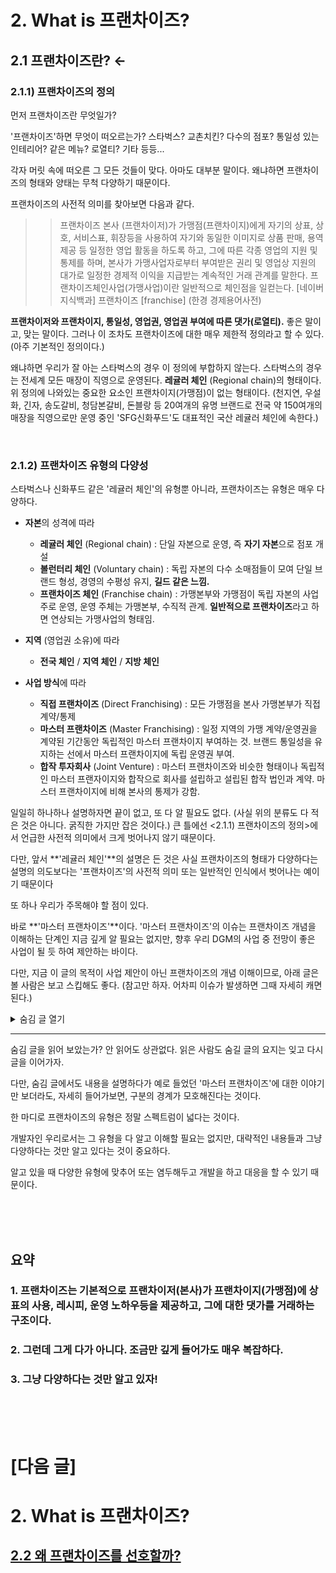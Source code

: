 # 2. What is 프랜차이즈?

## 2.1 프랜차이즈란? ←

### 2.1.1) 프랜차이즈의 정의

먼저 프랜차이즈란 무엇일가?

'프랜차이즈'하면 무엇이 떠오르는가? 
스타벅스? 교촌치킨? 다수의 점포? 통일성 있는 인테리어? 같은 메뉴? 로열티? 기타 등등...

각자 머릿 속에 떠오른 그 모든 것들이 맞다. 아마도 대부분 말이다.
왜냐하면 프랜차이즈의 형태와 양태는 무척 다양하기 때문이다. 

프랜차이즈의 사전적 의미를 찾아보면 다음과 같다.

>>  프랜차이즈 본사 (프랜차이저)가 가맹점(프랜차이지)에게 자기의 상표, 상호, 서비스표, 휘장등을 사용하여 자기와 동일한 이미지로 상품 판매, 용역 제공 등 일정한 영업 활동을 하도록 하고, 그에 따른 각종 영업의 지원 및 통제를 하며, 본사가 가맹사업자로부터 부여받은 권리 및 영업상 지원의 대가로 일정한 경제적 이익을 지급받는 계속적인 거래 관계를 말한다. 프랜차이즈체인사업(가맹사업)이란 일반적으로 체인점을 일컫는다.
[네이버 지식백과] 프랜차이즈 [franchise] (한경 경제용어사전)


**프랜차이저와 프랜차이지, 통일성, 영업권, 영업권 부여에 따른 댓가(로열티).**
좋은 말이고, 맞는 말이다.
그러나 이 조차도 프랜차이즈에 대한 매우 제한적 정의라고 할 수 있다. (아주 기본적인 정의이다.)

왜냐하면 우리가 잘 아는 스타벅스의 경우 이 정의에 부합하지 않는다.
스타벅스의 경우는 전세계 모든 매장이 직영으로 운영된다. **레귤러 체인** (Regional chain)의 형태이다.
위 정의에 나와있는 중요한 요소인 프랜차이지(가맹점)이 없는 형태이다. 
(천지연, 우설화, 긴자, 송도갈비, 청담본갈비, 돈블랑 등 20여개의 유명 브랜드로 전국 약 150여개의 매장을 직영으로만 운영 중인 'SFG신화푸드'도 대표적인 국산 레귤러 체인에 속한다.)

<br>

### 2.1.2) 프랜차이즈 유형의 다양성
스타벅스나 신화푸드 같은 '레귤러 체인'의 유형뿐 아니라, 프랜차이즈는 유형은 매우 다양하다.

- **자본**의 성격에 따라
  - **레귤러 체인** (Regional chain) : 단일 자본으로 운영, 즉 **자기 자본**으로 점포 개설
  - **볼런터리 체인** (Voluntary chain) : 독립 자본의 다수 소매점들이 모여 단일 브랜드 형성, 경영의 수평성 유지, **길드 같은 느낌.**
  - **프랜차이즈 체인** (Franchise chain) : 가맹본부와 가맹점이 독립 자본의 사업주로 운영, 운영 주체는 가맹본부, 수직적 관계. **일반적으로 프랜차이즈**라고 하면 연상되는 가맹사업의 형태임.
  
- **지역** (영업권 소유)에 따라
  - **전국 체인** / **지역 체인** / **지방 체인**
  
- **사업 방식**에 따라
  - **직접 프랜차이즈** (Direct Franchising) : 모든 가맹점을 본사 가맹본부가 직접 계약/통제
  - **마스터 프랜차이즈** (Master Franchising) : 일정 지역의 가맹 계약/운영권을 계약된 기간동안 독립적인 마스터 프랜차이지 부여하는 것. 브랜드 통일성을 유지하는 선에서 마스터 프랜차이지에 독립 운영권 부여.
  - **합작 투자회사** (Joint Venture) : 마스터 프랜차이즈와 비슷한 형태이나 독립적인 마스터 프랜자이지와 합작으로 회사를 설립하고 설립된 합작 법인과 계약. 마스터 프랜차이지에 비해 본사의 통제가 강함.

일일히 하나하나 설명하자면 끝이 없고, 또 다 알 필요도 없다. 
  (사실 위의 분류도 다 적은 것은 아니다. 굵직한 가지만 잡은 것이다.)
큰 틀에선 <2.1.1) 프랜차이즈의 정의>에서 언급한 사전적 의미에서 크게 벗어나지 않기 때문이다.

다만, 앞서 **'레귤러 체인'**의 설명은 든 것은 사실 프랜차이즈의 형태가 다양하다는 설명의 의도보다는 '프랜차이즈'의 사전적 의미 또는 일반적인 인식에서 벗어나는 예이기 때문이다 

또 하나 우리가 주목해야 할 점이 있다.

바로 **'마스터 프랜차이즈'**이다. '마스터 프랜차이즈'의 이슈는 프랜차이즈 개념을 이해하는 단계인 지금 깊게 알 필요는 없지만, 향후 우리 DGM의 사업 중 전망이 좋은 사업이 될 듯 하여 제안하는 바이다.

다만, 지금 이 글의 목적이 사업 제안이 아닌 프랜차이즈의 개념 이해이므로, 아래 글은 볼 사람은 보고 스킵해도 좋다. (참고만 하자. 어차피 이슈가 발생하면 그때 자세히 캐면 된다.)

<details><summary>숨김 글 열기</summary>
<p>

> '마스터 프랜차이즈'는 일반적으로는 해외시장 진출시 많이 사용 하는 방법이다.<sup id="a1">[1](#footnote1)</sup>
> 그렇다고 꼭 해외 진출 때만 사용하지는 않는다. 
> 아래 설명할 내용과 동일한 이유들로 때로는 국내 시장에서도 '마스터 프랜차이즈'와 같이 운영 하는 경우가 있다.<sup id="a2">[2](#footnote2)</sup>
> 위에 분류하며 설명했던 '지방 체인', '지역 체인'과 같은 구조이다.
> '지사'식으로도 운영하는데, '지사'라는 개념으로 치환될 수 없다.
> '지사'라는 같은 용어를 쓰면서도, '지사'의 개념이 어떤 회사는 본사 조직 중 하나로(종속 / 별도 법인일지라도), 어떤 회사는 용어만 '지사', 운영은 완전 독립(마스터 프랜차이즈)로 운영되기도 한다.
>
> 아무튼...
> 본사에서 해외 매장들을 직접 컨트롤(직접 프랜차이즈)를 하기에는 여러가지 컨트롤의 어려움이 발생한다.
> 때문에 리스크를 줄이며, 쉽게 진출할 수 있는 방법이 바로 '마스터 프랜차이즈'이다.
> 왜냐하면 골치 아픈 모든 것들을 내어주고, 본사는 로열티만 받으면 되기 때문이다. (꼭 로열티 베이스는 아니지만, 대부분 로열티 베이스로 진행한다.)
> 
> 우리가 주목해야 할 부분은 여기이다.
>
> 얼마전 아키가 미국쪽에 오퍼를 받고 상담 신청 후 우리에게 공유했던 내용을 기억하는가?
> 미국 시장에 포스 시스템이 너무 허접하고 제 각각이라는 것 말이다. 바로 이 부분이 중요하다.
> 
> 회사 입사 후 얼마 안 되어 이 포인트에 대한 사업 제안을 아키에게 한 적이 있다.
> 배경을 설명하자면
> 지금은 코로나 때문에 주춤하지만, 코로나 바로 직전까지 우리나라 FnB 시장이 동남아와 더 나아가 중앙아시아 시장에 눈을 돌리기 시작했다. 
> 그 전까지는 미국 시장이 해외 진출의 메카였는데, 미국 시장은 진입장벽이 너무 높았다는 문제가 있다. 실제로 미국 시장에 진출을 준비하다가 막대한 돈만 투자하다가 끝나는 경우가 일쑤였다. 
> 일단, 각종 제약과 법의 문턱이 너무 높다. 그러다보니 각종 인허가 준비부터 준비가 되어도 제약에 따른 한계, 또한 이와 연계되어 인테리어 공기(공사기간)만 평균 1년이 걸린다. 그렇게 오픈해도 낮선 한국 음식이 (현지 입맛에 맞춘다 하더라도) 성공하기는 하늘에 별따기였다.
> 그러다보니 미국시장 진출은 사업성으로 하는 것이 아니라 상징성(브랜드 이미지 / 홍보용)으로 하는 실정이었다. (실제로 돈벌기 쉽지 않다.)
>
> 그러한 상황 속에 한류 (BTS 땡큐!!)의 영향으로 꼭 미국이 아닌 가까운 동남아나 중앙아시아, 몽골, 중국에서 한국음식의 니즈가 생겨나기 시작했다.
> 예전에는 한인들만 찾던 한국음식이 K-pop과 K-drama, K-movie의 영향으로 현지인들의 호기심과 Flex의 대상이 된 것이다.
> 특히 베트남의 경우는 베트남 특유의 화끈한 국민성과 경제성장의 가속화와 더불어 매우 큰 시장이 되었다. (한달에 100만원 벌더라도 100만원 다 쓰고 보는게 베트남 방식이다. 왜? 또 벌 수 있으니까. 더 벌면 되니까. 1인당 GDP는 아직 적지만, 그들에겐 내일이 밝게만 느껴진다.)
> 이러한 이유로 코로나 직전까지 한국 FnB 시장에서 베트남을 비롯한 동남아 진출이 매우 활발했었다. 너도 나도 진출하기 시작했다.
> 이는 사업성이 좋은 것이 가장 큰 이유겠지만, 또 다른 이유로 서구 시장(미국이나 유럽)에 진출하기 전 교두보 역할이나 본격적인 해외 진출의 연습삼아 진출하는 경향도 있었다. (리스크가 적으며, 초기 투자 비용이 매우 저렴하다.)
>> ![1111](https://user-images.githubusercontent.com/86754114/127762506-a6cf8904-8d2b-4960-9721-99b7108e7986.jpg)
>> <'2019년 외식기업 해외진출 실태조사' 중 인용. aT한국농수산식품유통공사의 2019년 보고서.>
>>
>> 전문 참고. [2019 외식기업 해외진출 실태조사 보고서.pdf](https://github.com/DanielKim0728/blog/files/6928875/2019.pdf)

>
> 그런데 문제는 지금부터다.
> 앞서 이야기 한 것 같이, 미국시장 못지 않게 동남아 시장도 POS가 엉망인 것이다.
> 쉽게 이야기해서 '마스터'로 진출하던, '다이렉트'로 진출하던 본사에서 매출집계가 제대로 안되는 것이다. 
> 로열티 베이스로 진출했는데 매출 집계가 제대로 안되면 어찌되겠는가?
> 
> 아키에게 이 이야기를 하면서 사업 전망이 좋다. 기술적으로 가능하겠는가를 물었을 때,
> 아키가 '별로 어렵지는 않을 것 같은데?' 라고 대답했다.
> 아직 뚜껑 열어본 상태가 아니지만,
> 정말 기술적 가능성이 있다면, 진지하게 염두하고 두들겨볼만한 사업 분야이다.
> 
> 코로나가 끝나면 또 다시 동남아 시장 진출은 활발해질 것이다.
> 지금은 움추릴 수 밖에 없지만, FnB업계에서는 아직도 동남아 시장에 대한 기대와 욕구가 매우 크다.


---
<br>

>> **[각주]**

>><b id="footnote1">1</b> '두끼 떡볶이'의 경우, 2019년 베트남 시장에 진출하여 1년 사이에 50개 이상의 매장을 오픈하였다. 베트남 진출 당시 '두끼' 본사는 베트남 영업권(더 자세히는 동남아 전체라는 소문도 있다.)을 마스터 프랜차이즈에게 넘겼다. 그 마스터 프랜차이즈의 대표는 제주도에서 두끼 매장을 몇개 운영하던 가맹점주였다고 한다. 이렇게 단 시간내에 폭발적으로 사업 전개가 될 줄 알았다면 아마도 본사에서 직접 뛰어 들었을 텐데 두끼 본사는 이를 두고두고 후회한다는 후문이 있다. [↩](#a1)

>><b id="footnote2">2</b> 부산에서 시작한 '노랑통닭'의 경우가 그렇다. 외부적으로는 잘 알려지지 않은 이야기지만, '노랑통닭'은 서울/경기권은 본사, 그 이외의 지역은 '마스터 프랜차이즈'가 운영했다. '마스터 프랜차이즈'의 대표는 대외적으로 '노랑통닭'의 본부장이었지만 실제로는 독립된 법인으로 독자적 운영을 했다. 이 본부장의 정체는 원래 노랑통닭 완전 초창기 가맹이 10개도 안될 때 부산의 한 매장의 점주였다고 한다. 정말 어렵게 장사를 시작한 그였는데, 절박함으로 열심히 운영을 하여 매장을 몇개 더 오픈하게 되었고, 급기야 본사 지사장을 겸직하게까지 된다. (가맹점주가 본사일까지 하는 사례는 흔한 것은 아니다.) 그러다가 사업 수완이 좋고, 본사와의 관계도 좋았던 그가 아예 본인이 노랑통닭 잘 키워볼테니 '마스터 권'을 팔라고 했다고 한다. 당시 노랑통닭은 생각보다 가맹사업이 잘 될 때도 아니고 회사 내부의 사정과 여러가지가 얽혀, 오히려 사업수완이 좋은 그와 윈윈할 수 있는 선택을 했다. 결과는 초대박. 결국 '노랑통닭'은 2020년 9월 사모펀드에 700억에 매각되었다. 후문에 의하면 본사 대표나 마스터 프랜차이즈 대표나 앞으로 돈 어디다 써야할지 평생 써도 다 못 쓰겠다며 즐거운 비명을 지른다고 한다. (부러우면 지는거다. 그런데 정말 부럽다. )  [↩](#a2)


</p>
</details>

---

숨김 글을 읽어 보았는가?
안 읽어도 상관없다. 읽은 사람도 숨길 글의 요지는 잊고 다시 글을 이어가자.

다만, 숨김 글에서도 내용을 설명하다가 예로 들었던 '마스터 프랜차이즈'에 대한 이야기만 보더라도,
자세히 들어가보면, 구분의 경계가 모호해진다는 것이다.

한 마디로 프랜차이즈의 유형은 정말 스펙트럼이 넓다는 것이다.

개발자인 우리로서는 그 유형을 다 알고 이해할 필요는 없지만, 
대략적인 내용들과 그냥 다양하다는 것만 알고 있다는 것이 중요하다.

알고 있을 때 다양한 유형에 맞추어 또는 염두해두고 개발을 하고 대응을 할 수 있기 때문이다.



<br><br><br>

## 요약
### 1. 프랜차이즈는 기본적으로 프랜차이저(본사)가 프랜차이지(가맹점)에 상표의 사용, 레시피, 운영 노하우등을 제공하고, 그에 대한 댓가를 거래하는 구조이다. 
### 2. 그런데 그게 다가 아니다. 조금만 깊게 들어가도 매우 복잡하다.
### 3. 그냥 다양하다는 것만 알고 있자!


<br><br><br>

# [다음 글]

# 2. What is 프랜차이즈?

## [2.2 왜 프랜차이즈를 선호할까?](https://github.com/DanielKim0728/blog/blob/master/2.2%20%EC%99%9C%20%ED%94%84%EB%9E%9C%EC%B0%A8%EC%9D%B4%EC%A6%88%EB%A5%BC%20%EC%84%A0%ED%98%B8%ED%95%A0%EA%B9%8C%3F.md)
